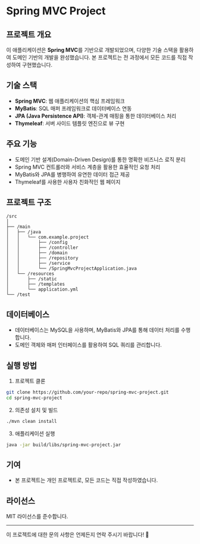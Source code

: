 # Spring MVC Project

## 프로젝트 개요
이 애플리케이션은 **Spring MVC**를 기반으로 개발되었으며, 다양한 기술 스택을 활용하여 도메인 기반의 개발을 완성했습니다. 본 프로젝트는 전 과정에서 모든 코드를 직접 작성하여 구현했습니다.

## 기술 스택
- **Spring MVC**: 웹 애플리케이션의 핵심 프레임워크
- **MyBatis**: SQL 매퍼 프레임워크로 데이터베이스 연동
- **JPA (Java Persistence API)**: 객체-관계 매핑을 통한 데이터베이스 처리
- **Thymeleaf**: 서버 사이드 템플릿 엔진으로 뷰 구현

## 주요 기능
- 도메인 기반 설계(Domain-Driven Design)를 통한 명확한 비즈니스 로직 분리
- Spring MVC 컨트롤러와 서비스 계층을 활용한 효율적인 요청 처리
- MyBatis와 JPA를 병행하여 유연한 데이터 접근 제공
- Thymeleaf를 사용한 사용자 친화적인 웹 페이지

## 프로젝트 구조
```
/src
│
├── /main
│   ├── /java
│   │   └── com.example.project
│   │       ├── /config
│   │       ├── /controller
│   │       ├── /domain
│   │       ├── /repository
│   │       ├── /service
│   │       └── /SpringMvcProjectApplication.java
│   └── /resources
│       ├── /static
│       ├── /templates
│       └── application.yml
└── /test
```

## 데이터베이스
- 데이터베이스는 MySQL을 사용하며, MyBatis와 JPA를 통해 데이터 처리를 수행합니다.
- 도메인 객체와 매퍼 인터페이스를 활용하여 SQL 쿼리를 관리합니다.

## 실행 방법
1. 프로젝트 클론

```bash
git clone https://github.com/your-repo/spring-mvc-project.git
cd spring-mvc-project
```

2. 의존성 설치 및 빌드

```bash
./mvn clean install
```

3. 애플리케이션 실행

```bash
java -jar build/libs/spring-mvc-project.jar
```

## 기여
- 본 프로젝트는 개인 프로젝트로, 모든 코드는 직접 작성하였습니다.

## 라이선스
MIT 라이선스를 준수합니다.

---

이 프로젝트에 대한 문의 사항은 언제든지 연락 주시기 바랍니다! 🚀

